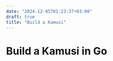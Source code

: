 ```yaml
---
date: "2024-12-05T01:23:37+03:00"
draft: true
title: "Build a Kamusi"
---
```


# Build a Kamusi in Go
